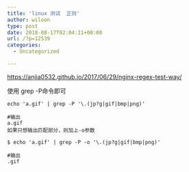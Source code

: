 ```yaml
---
title: 'linux 测试  正则'
author: wiloon
type: post
date: 2018-08-17T02:04:11+00:00
url: /?p=12539
categories:
  - Uncategorized

---
```

https://anjia0532.github.io/2017/06/29/nginx-regex-test-way/

使用 grep -P命令即可

<pre><code class="language-bash line-numbers">echo 'a.gif' | grep -P '\.(jp?g|gif|bmp|png)'

#输出
a.gif
如果只想输出匹配部分，则加上-o参数

$ echo 'a.gif' | grep -P -o '\.(jp?g|gif|bmp|png)'

#输出
.gif
</code></pre>